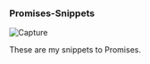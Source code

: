 ### Promises-Snippets

![Capture](https://user-images.githubusercontent.com/52431957/91917807-ffd6cd80-ec8e-11ea-8914-e23ff0ad377a.PNG)

These are my snippets to Promises.
